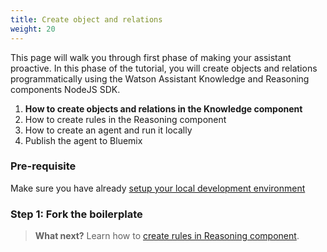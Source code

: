 ```yaml
---
title: Create object and relations
weight: 20
---
```

This page will walk you through first phase of making your assistant proactive.  In this phase of the tutorial, you will create objects and relations programmatically using the Watson Assistant Knowledge and Reasoning components NodeJS SDK.

1. **How to create objects and relations in the Knowledge component**
2. How to create rules in the Reasoning component
3. How to create an agent and run it locally
4. Publish the agent to Bluemix

### Pre-requisite
Make sure you have already [setup your local development environment]({{site.baseurl}}/expertise/setup-local-dev-env/)

### Step 1: Fork the boilerplate

> **What next?** Learn how to [create rules in Reasoning component]({{site.baseurl}}/knowledge/create-rules).
